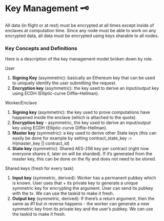 ﻿# Key Management  🗝

All data (in flight or at rest) must be encrypted at all times except inside of enclaves at computation time. Since any node must be able to work on any encrypted data, all data must be encrypted using keys sharable to all nodes.

### Key Concepts and Definitions

Here is a description of the key management model broken down by role.

User

1.  **Signing Key**  (asymmetric): basically an Ethereum key that can be used to uniquely identify the user submitting the request.
2.  **Encryption key**  (asymmetric): the key used to derive an input/output key using ECDH (Elliptic-curve Diffie–Hellman).

Worker/Enclave

1.  **Signing key**  (asymmetric): the key used to prove computations have happened inside the enclave (which is attached to the quote).
2.  **Encryption key**  - asymmetric, the key used to derive an input/output key using ECDH (Elliptic-curve Diffie–Hellman).
3.  **Master key**  (symmetric): a key used to derive other State keys (this can easily be done for example by setting contract_state_key := H(master_key || contract_id)
4.  **State key**  (symmetric): Shared AES-256 key per contract (right now everyone shares it, later on will be sharded). If it’s generated from the master key, this can be done on the fly and does not need to be stored.

Shared keys (fresh for every task)

1.  **Input key**  (symmetric, derived): Worker has a permanent pubkey which is known. User uses that + its private key to generate a unique symmetric key for encrypting the argument. User can send its pubkey with the tx. We can use the taskid to make it fresh.
2.  **Output key**  (symmetric, derived): If there’s a return argument, then the same as #1 but in reverse happens - the worker can generate a new symmetric key from its private key and the user’s pubkey. We can use the taskid to make it fresh.